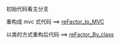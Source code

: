 初始代码看主分支

重构成 mvc 式代码 ==> [reFactor_to_MVC](https://github.com/UntilTheCore/mvc/tree/reFactor_to_MVC)

以类的方式重构后代码 ==> [reFactor_By_class](https://github.com/UntilTheCore/mvc/tree/reFactor_By_class)
